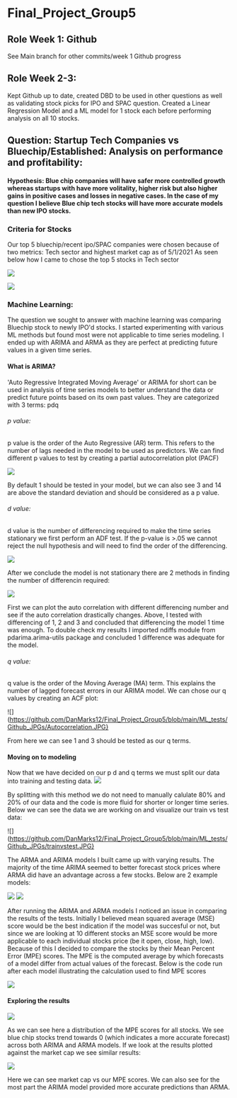 # Final_Project_Group5

## Role Week 1: Github
See Main branch for other commits/week 1 Github progress

## Role Week 2-3: 
Kept Github up to date, created DBD to be used in other questions as well as validating stock picks for IPO and SPAC question. Created a Linear Regression Model and a ML model for 1 stock each before performing analysis on all 10 stocks. 

## Question: Startup Tech Companies vs Bluechip/Established: Analysis on performance and profitability: 
#### Hypothesis: Blue chip companies will have safer more controlled growth whereas startups with have more volitality, higher risk but also higher gains in positive cases and losses in negative cases. In the case of my question I believe Blue chip tech stocks will have more accurate models than new IPO stocks. 

### Criteria for Stocks

Our top 5 bluechip/recent ipo/SPAC companies were chosen because of two metrics: Tech sector and highest market cap as of 5/1/2021
As seen below how I came to chose the top 5 stocks in Tech sector

![](https://github.com/DanMarks12/Final_Project_Group5/blob/main/JPG/IPO_marketcap.png)

![](https://github.com/DanMarks12/Final_Project_Group5/blob/main/JPG/Bluechip_marketcap.png)

### Machine Learning: 
The question we sought to answer with machine learning was comparing Bluechip stock to newly IPO'd stocks. I started experimenting with various ML methods but found most were not applicable to time series modeling. I ended up with ARIMA and ARMA as they are perfect at predicting future values in a given time series.

#### What is ARIMA? 
'Auto Regressive Integrated Moving Average' or ARIMA for short can be used in analysis of time series models to better understand the data or predict future points based on its own past values. They are categorized with 3 terms: pdq

###### p value:
p value is the order of the Auto Regressive (AR) term. This refers to the number of lags needed in the model to be used as predictors. We can find different p values to test by creating a partial autocorrelation plot (PACF)

![](https://github.com/DanMarks12/Final_Project_Group5/blob/main/ML_tests/Github_JPGs/Partial_autocorrelation.JPG)

By default 1 should be tested in your model, but we can also see 3 and 14 are above the standard deviation and should be considered as a p value. 

###### d value:
d value is the number of differencing required to make the time series stationary we first perform an ADF test. If the p-value is >.05 we cannot reject the null hypothesis and will need to find the order of the differencing. 

![](https://github.com/DanMarks12/Final_Project_Group5/blob/main/ML_tests/Github_JPGs/ADF_test.JPG)

After we conclude the model is not stationary there are 2 methods in finding the number of differencin required: 

![](https://github.com/DanMarks12/Final_Project_Group5/blob/main/ML_tests/Github_JPGs/Differencing.JPG)

First we can plot the auto correlation with different differencing number and see if the auto correlation drastically changes. Above, I tested with differencing of 1, 2 and 3 and concluded that differencing the model 1 time was enough. To double check my results I imported ndiffs module from pdarima.arima-utils package and concluded 1 difference was adequate for the model. 

###### q value:
q value is the order of the Moving Average (MA) term. This explains the number of lagged forecast errors in our ARIMA model. We can chose our q values by creating an ACF plot: 

![](https://github.com/DanMarks12/Final_Project_Group5/blob/main/ML_tests/Github_JPGs/Autocorrelation.JPG}

From here we can see 1 and 3 should be tested as our q terms. 

#### Moving on to modeling
Now that we have decided on our p d and q terms we must split our data into training and testing data. 
![](https://github.com/DanMarks12/Final_Project_Group5/blob/main/ML_tests/Github_JPGs/split_data.JPG)

By splitting with this method we do not need to manually calulate 80% and 20% of our data and the code is more fluid for shorter or longer time series. Below we can see the data we are working on and visualize our train vs test data:

![](https://github.com/DanMarks12/Final_Project_Group5/blob/main/ML_tests/Github_JPGs/trainvstest.JPG}

The ARMA and ARIMA models I built came up with varying results. The majority of the time ARIMA seemed to better forecast stock prices where ARMA did have an advantage across a few stocks. Below are 2 example models: 

![](https://github.com/DanMarks12/Final_Project_Group5/blob/main/ML_tests/Github_JPGs/Arima_example.JPG)
![](https://github.com/DanMarks12/Final_Project_Group5/blob/main/ML_tests/Github_JPGs/Arma_example.JPG)

After running the ARIMA and ARMA models I noticed an issue in comparing the results of the tests. Initially I believed mean squared average (MSE) score would be the best indication if the model was succesful or not, but since we are looking at 10 different stocks an MSE score would be more applicable to each individual stocks price (be it open, close, high, low). Because of this I decided to compare the stocks by their Mean Percent Error (MPE) scores. The MPE is the computed average by which forecasts of a model differ from actual values of the forecast. Below is the code run after each model illustrating the calculation used to find MPE scores

![](https://github.com/DanMarks12/Final_Project_Group5/blob/main/ML_tests/Github_JPGs/MPE_calculation.JPG)


#### Exploring the results

![](https://github.com/DanMarks12/Final_Project_Group5/blob/main/JPG/MPE%20Score%20Distribution.png)

As we can see here a distribution of the MPE scores for all stocks. We see blue chip stocks trend towards 0 (which indicates a more accurate forecast) across both ARIMA and ARMA models. If we look at the results plotted against the market cap we see similar results:

![](https://github.com/DanMarks12/Final_Project_Group5/blob/main/JPG/MPE%20vs%20Marketcap.png)

Here we can see market cap vs our MPE scores. We can also see for the most part the ARIMA model provided more accurate predictions than ARMA. 






